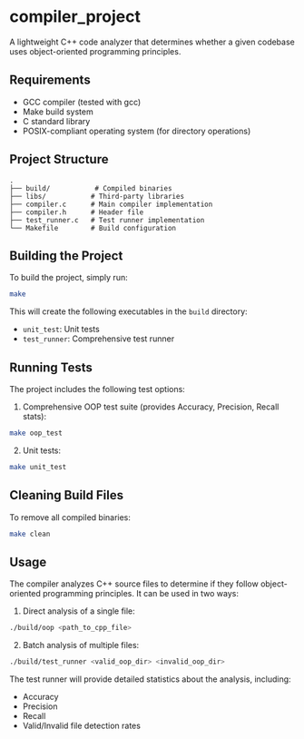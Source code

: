 # compiler_project
A lightweight C++ code analyzer that determines whether a given codebase uses object-oriented programming principles.

## Requirements
- GCC compiler (tested with gcc)
- Make build system
- C standard library
- POSIX-compliant operating system (for directory operations)

## Project Structure
```
.
├── build/           # Compiled binaries
├── libs/           # Third-party libraries
├── compiler.c      # Main compiler implementation
├── compiler.h      # Header file
├── test_runner.c   # Test runner implementation
└── Makefile        # Build configuration
```

## Building the Project
To build the project, simply run:
```bash
make
```

This will create the following executables in the `build` directory:
- `unit_test`: Unit tests
- `test_runner`: Comprehensive test runner

## Running Tests
The project includes the following test options:

1. Comprehensive OOP test suite (provides Accuracy, Precision, Recall stats):
```bash
make oop_test
```

2. Unit tests:
```bash
make unit_test
```

## Cleaning Build Files
To remove all compiled binaries:
```bash
make clean
```

## Usage
The compiler analyzes C++ source files to determine if they follow object-oriented programming principles. It can be used in two ways:

1. Direct analysis of a single file:
```bash
./build/oop <path_to_cpp_file>
```

2. Batch analysis of multiple files:
```bash
./build/test_runner <valid_oop_dir> <invalid_oop_dir>
```

The test runner will provide detailed statistics about the analysis, including:
- Accuracy
- Precision
- Recall
- Valid/Invalid file detection rates
